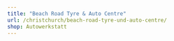 ```yaml
---
title: "Beach Road Tyre & Auto Centre"
url: /christchurch/beach-road-tyre-und-auto-centre/
shop: Autowerkstatt
---
```

